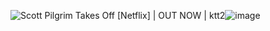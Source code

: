 <img src="https://64.media.tumblr.com/aa50afc4c397c89df5a18d6b7aab9c4a/cbec807da10b4429-22/s540x810/49505f93ca94eef2118443e06ca29027104cd30b.gif" alt="Scott Pilgrim Takes Off [Netflix] | OUT NOW | ktt2"/>![image](https://github.com/StephenStills/StephenStills/assets/155726536/06421598-4e8d-4d7d-bd89-b83824903f3a)
